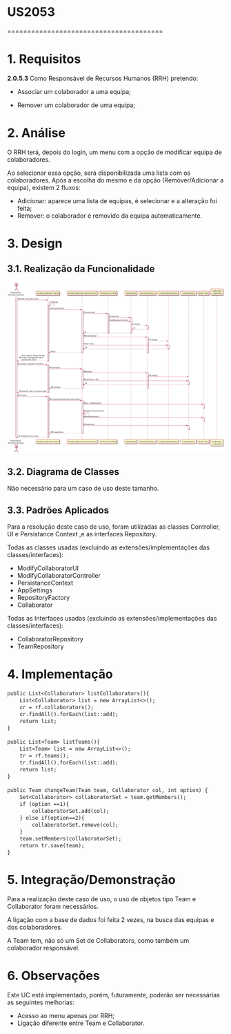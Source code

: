 # US2053
=======================================


# 1. Requisitos

**2.0.5.3** Como Responsável de Recursos Humanos (RRH) pretendo:

- Associar um colaborador a uma equipa;

- Remover um colaborador de uma equipa;

# 2. Análise

O RRH terá, depois do login, um menu com a opção de modificar equipa de colaboradores. 

Ao selecionar essa opção, será disponibilizada uma lista com os colaboradores. Após a escolha do mesmo e da opção (Remover/Adicionar a equipa), existem 2 fluxos:
*   Adicionar: aparece uma lista de equipas, é selecionar e a alteração foi feita;
*   Remover: o colaborador é removido da equipa automaticamente.

# 3. Design

## 3.1. Realização da Funcionalidade

![SD_US2053](SD_US2053.png)

## 3.2. Diagrama de Classes

Não necessário para um caso de uso deste tamanho.

## 3.3. Padrões Aplicados

Para a resolução deste caso de uso, foram utilizadas as classes Controller, UI e Persistance Context ,e as interfaces Repository.

Todas as classes usadas (excluindo as extensões/implementações das classes/interfaces):
*   ModifyCollaboratorUI
*   ModifyCollaboratorController
*   PersistanceContext
*   AppSettings
*   RepositoryFactory
*   Collaborator

Todas as Interfaces usadas (excluindo as extensões/implementações das classes/interfaces):
*   CollaboratorRepository
*   TeamRepository

# 4. Implementação

    public List<Collaborator> listCollaborators(){
        List<Collaborator> list = new ArrayList<>();
        cr = rf.collaborators();
        cr.findAll().forEach(list::add);
        return list;
    }

    public List<Team> listTeams(){
        List<Team> list = new ArrayList<>();
        tr = rf.teams();
        tr.findAll().forEach(list::add);
        return list;
    }

    public Team changeTeam(Team team, Collaborator col, int option) {
        Set<Collaborator> collaboratorSet = team.getMembers();
        if (option ==1){
            collaboratorSet.add(col);
        } else if(option==2){
            collaboratorSet.remove(col);
        }
        team.setMembers(collaboratorSet);
        return tr.save(team);
    }

# 5. Integração/Demonstração

Para a realização deste caso de uso, o uso de objetos tipo Team e Collaborator foram necessários.

A ligação com a base de dados foi feita 2 vezes, na busca das equipas e dos colaboradores.

A Team tem, não só um Set de Collaborators, como também um colaborador responsável.

# 6. Observações

Este UC está implementado, porém, futuramente, poderão ser necessárias as seguintes melhorias:

* Acesso ao menu apenas por RRH;
* Ligação diferente entre Team e Collaborator.



